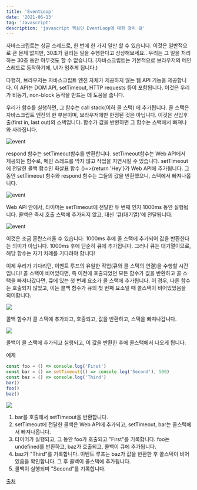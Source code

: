 ```yaml
---
title: 'EventLoop'
date: '2021-06-13'
tag: 'Javascript'
description: 'javascript 핵심인 EventLoop에 대한 정리 글'
---
```


자바스크립트는 싱글 스레드로, 한 번에 한 가지 일만 할 수 있습니다. 이것은 일반적으로 큰 문제 없지만, 30초가 걸리는 일을 수행한다고 상상해보세요.. 우리는 그 일을 처리하는 30초 동안 아무것도 할 수 없습니다. (자바스크립트는 기본적으로 브라우저의 메인 스레드로 동작하기에, UI가 멈추게 됩니다.)

다행히, 브라우저는 자바스크립트 엔진 자체가 제공하지 않는 웹 API 기능을 제공합니다. 이 API는 DOM API, setTimeout, HTTP requests 등이 포함됩니다. 이것은 우리가 비동기, non-block 동작을 만드는 데 도움을 줍니다.

우리가 함수를 실행하면, 그 함수는 call stack(이하 콜 스택) 에 추가됩니다. 콜 스택은 자바스크립트 엔진의 한 부분이며, 브라우저에만 한정된 것은 아닙니다. 이것은 선입후출(first in, last out)의 스택입니다. 함수가 값을 반환하면 그 함수는 스택에서 빠져나와 사라집니다.

![event](https://res.cloudinary.com/practicaldev/image/fetch/s--44yasyNX--/c_limit%2Cf_auto%2Cfl_progressive%2Cq_66%2Cw_880/https://devtolydiahallie.s3-us-west-1.amazonaws.com/gid1.6.gif)

respond 함수는 setTimeout함수를 반환합니다. setTimeout함수는 Web API에서 제공되는 함수로, 메인 스레드를 막지 않고 작업을 지연시킬 수 있습니다. setTimeout에 전달한 콜백 함수인 화살표 함수 ()=>{return 'Hey'}가 Web API에 추가됩니다. 그동안 setTimeout 함수와 respond 함수는 그들의 값을 반환했으니, 스택에서 빠져나옵니다.

![event](https://res.cloudinary.com/practicaldev/image/fetch/s--d_n4m4HH--/c_limit%2Cf_auto%2Cfl_progressive%2Cq_66%2Cw_880/https://devtolydiahallie.s3-us-west-1.amazonaws.com/gif2.1.gif)

Web API 안에서, 타이머는 setTimeout에 전달한 두 번째 인자 1000ms 동안 실행됩니다. 콜백은 즉시 호출 스택에 추가되지 않고, 대신 '큐(대기열)'에 전달됩니다.

![event](https://res.cloudinary.com/practicaldev/image/fetch/s--MewGMdte--/c_limit%2Cf_auto%2Cfl_progressive%2Cq_66%2Cw_880/https://devtolydiahallie.s3-us-west-1.amazonaws.com/gif3.1.gif)

이것은 조금 혼란스러울 수 있습니다. 1000ms 후에 콜 스택에 추가되어 값을 반환한다는 의미가 아닙니다. 1000ms 후에 단순히 큐에 추가됩니다. 그러나 큐는 대기열이므로, 해당 함수는 자기 차례를 기다려야 합니다!

이제 우리가 기다리던, 이벤트 루프의 유일한 작업(큐와 콜 스택의 연결)을 수행할 시간입니다! 콜 스택이 비어있다면, 즉 이전에 호출되었던 모든 함수가 값을 반환하고 콜 스택을 빠져나갔다면, 큐에 있는 첫 번째 요소가 콜 스택에 추가됩니다. 이 경우, 다른 함수는 호출되지 않았고, 이는 콜백 함수가 큐의 첫 번째 요소일 때 콜스택이 비어있었음을 의미합니다.

![](https://res.cloudinary.com/practicaldev/image/fetch/s--b2BtLfdz--/c_limit%2Cf_auto%2Cfl_progressive%2Cq_66%2Cw_880/https://devtolydiahallie.s3-us-west-1.amazonaws.com/gif4.gif)

콜백 함수가 콜 스택에 추가되고, 호출되고, 값을 반환하고, 스택을 빠져나갑니다.

![](https://res.cloudinary.com/practicaldev/image/fetch/s--NYOknEYi--/c_limit%2Cf_auto%2Cfl_progressive%2Cq_66%2Cw_880/https://devtolydiahallie.s3-us-west-1.amazonaws.com/gif5.gif)

콜백이 콜 스택에 추가되고 실행되고, 이 값을 반환한 후에 콜스택에서 나오게 됩니다.

예제

```js
const foo = () => console.log('First')
const bar = () => setTimeout(() => console.log('Second'), 500)
const baz = () => console.log('Third')
bar()
foo()
baz()
```

![](https://res.cloudinary.com/practicaldev/image/fetch/s--BLtCLQcd--/c_limit%2Cf_auto%2Cfl_progressive%2Cq_66%2Cw_880/https://devtolydiahallie.s3-us-west-1.amazonaws.com/gif14.1.gif)

1. bar를 호출해서 setTimeout을 반환합니다.
2. setTimeout에 전달한 콜백은 Web API에 추가되고, setTimeout, bar는 콜스택에서 빠져나옵니다.
3. 타이머가 실행되고, 그 동안 foo가 호출되고 "First"를 기록합니다. foo는 undefined를 반환하고, baz가 호출되고, 콜백이 큐에 추가됩니다.
4. baz가 "Third"를 기록합니다. 이벤트 루프는 baz가 값을 반환한 후 콜스택이 비어있음을 확인합니다. 그 후 콜백이 콜스택에 추가됩니다.
5. 콜백이 실행되며 "Second"를 기록합니다.

[출처](https://dev.to/lydiahallie/javascript-visualized-event-loop-3dif)
